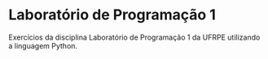 # Laboratório de Programação 1
Exercícios da disciplina Laboratório de Programação 1 da UFRPE utilizando a linguagem Python.
